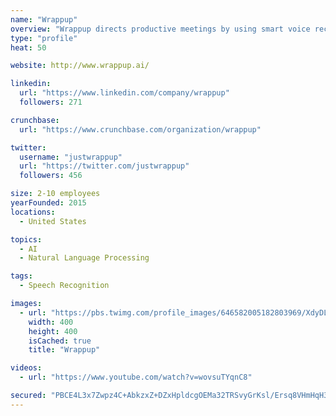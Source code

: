 ```yaml
---
name: "Wrappup"
overview: "Wrappup directs productive meetings by using smart voice recording to create minutes from hours. Re-inventing the office meeting! https://t.co/weee4bWAbe"
type: "profile"
heat: 50

website: http://www.wrappup.ai/

linkedin:
  url: "https://www.linkedin.com/company/wrappup"
  followers: 271

crunchbase:
  url: "https://www.crunchbase.com/organization/wrappup"

twitter:
  username: "justwrappup"
  url: "https://twitter.com/justwrappup"
  followers: 456

size: 2-10 employees
yearFounded: 2015
locations:
  - United States

topics:
  - AI
  - Natural Language Processing

tags:
  - Speech Recognition

images:
  - url: "https://pbs.twimg.com/profile_images/646582005182803969/XdyDLY2T_400x400.png"
    width: 400
    height: 400
    isCached: true
    title: "Wrappup"

videos:
  - url: "https://www.youtube.com/watch?v=wovsuTYqnC8"

secured: "PBCE4L3x7Zwpz4C+AbkzxZ+DZxHpldcgOEMa32TRSvyGrKsl/Ersq8VHmHqH3QXYAPy405wWzq546sY2Zfkfmrmi3c0R+9fJSYU/0wjRHfRBTe1N2jshDJ7ADbjd3rZAybMPExz3VqBS4qqSjgSds7GE/ppKEXGcjo7HVpQp+ZeBS5KELowpGuFXv9z46FCyeZ5jFCSq6q0A1x9TLKq6gWTpuRmdyskg4eSDxth7abQD5dp+VL5XnfwvqRCDoo9Co1qLoyfClQ8JDQf8eKW/sBPVMARc80JUbqyKZuxf3ubr4e4jQoMBW+JhJWA03Yr7fOrwUuMcRcZMetvxCrOfnXRRw3kAyL5wlOypuJFFR+8H8i4QiPQT8vj9uslEYIpJ6kCqXe/IWC+BZjvwGjIWCQ==;23oLzTA8WaJST0QUj8NJUw=="
---
```


